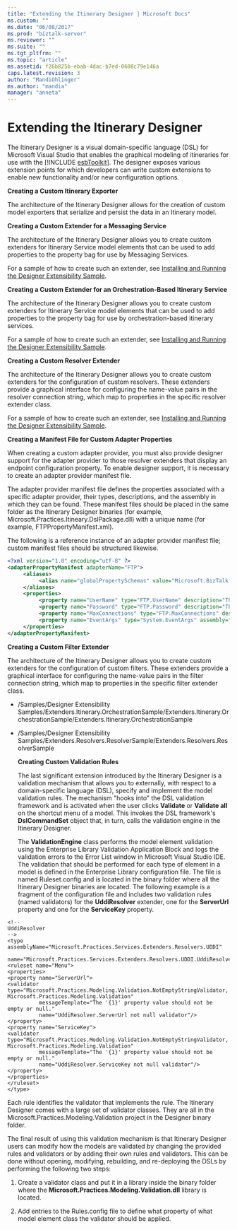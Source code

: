 ```yaml
---
title: "Extending the Itinerary Designer | Microsoft Docs"
ms.custom: ""
ms.date: "06/08/2017"
ms.prod: "biztalk-server"
ms.reviewer: ""
ms.suite: ""
ms.tgt_pltfrm: ""
ms.topic: "article"
ms.assetid: f26b825b-ebab-4dac-b7ed-0608c79e146a
caps.latest.revision: 3
author: "MandiOhlinger"
ms.author: "mandia"
manager: "anneta"
---
```

# Extending the Itinerary Designer
The Itinerary Designer is a visual domain-specific language (DSL) for Microsoft Visual Studio that enables the graphical modeling of itineraries for use with the [!INCLUDE [esbToolkit](../includes/esbtoolkit-md.md)]. The designer exposes various extension points for which developers can write custom extensions to enable new functionality and/or new configuration options.  
  

  
 **Creating a Custom Itinerary Exporter**  
  
 The architecture of the Itinerary Designer allows for the creation of custom model exporters that serialize and persist the data in an Itinerary model.  
  
 **Creating a Custom Extender for a Messaging Service**  
  
 The architecture of the Itinerary Designer allows you to create custom extenders for Itinerary Service model elements that can be used to add properties to the property bag for use by Messaging Services.  
  
 For a sample of how to create such an extender, see [Installing and Running the Designer Extensibility Sample](../esb-toolkit/installing-and-running-the-designer-extensibility-sample.md).  
  
 **Creating a Custom Extender for an Orchestration-Based Itinerary Service**  
  
 The architecture of the Itinerary Designer allows you to create custom extenders for Itinerary Service model elements that can be used to add properties to the property bag for use by orchestration-based itinerary services.  
  
 For a sample of how to create such an extender, see [Installing and Running the Designer Extensibility Sample](../esb-toolkit/installing-and-running-the-designer-extensibility-sample.md).  
  
 **Creating a Custom Resolver Extender**  
  
 The architecture of the Itinerary Designer allows you to create custom extenders for the configuration of custom resolvers. These extenders provide a graphical interface for configuring the name-value pairs in the resolver connection string, which map to properties in the specific resolver extender class.  
  
 For a sample of how to create such an extender, see [Installing and Running the Designer Extensibility Sample](../esb-toolkit/installing-and-running-the-designer-extensibility-sample.md).  
  
 **Creating a Manifest File for Custom Adapter Properties**  
  
 When creating a custom adapter provider, you must also provide designer support for the adapter provider to those resolver extenders that display an endpoint configuration property. To enable designer support, it is necessary to create an adapter provider manifest file.  
  
 The adapter provider manifest file defines the properties associated with a specific adapter provider, their types, descriptions, and the assembly in which they can be found. These manifest files should be placed in the same folder as the Itinerary Designer binaries (for example, Microsoft.Practices.Itineary.DslPackage.dll) with a unique name (for example, FTPPropertyManifest.xml).  
  
 The following is a reference instance of an adapter provider manifest file; custom manifest files should be structured likewise.  
  
```xml  
<?xml version="1.0" encoding="utf-8" ?>  
<adapterPropertyManifest adapterName="FTP">  
     <aliases>  
          <alias name="globalPropertySchemas" value="Microsoft.BizTalk.GlobalPropertySchemas, Version=3.0.1.0, Culture=neutral, PublicKeyToken=31bf3856ad364e35" />  
     </aliases>  
     <properties>  
          <property name="UserName" type="FTP.UserName" description="The user name for the connection." encrypted="true" assembly="globalPropertySchemas" />  
          <property name="Password" type="FTP.Password" description="The password for the conection." encrypted="true" assembly="globalPropertySchemas" />  
          <property name="MaxConnections" type="FTP.MaxConnections" description="The maximun number of connections." assembly="globalPropertySchemas" />  
          <property name="EventArgs" type="System.EventArgs" assembly="mscorlib, Version=2.0.0.0, Culture=neutral, PublicKeyToken=b77a5c561934e089" />  
     </properties>  
</adapterPropertyManifest>  
```  
  
 **Creating a Custom Filter Extender**  
  
 The architecture of the Itinerary Designer allows you to create custom extenders for the configuration of custom filters. These extenders provide a graphical interface for configuring the name-value pairs in the filter connection string, which map to properties in the specific filter extender class.  
  
- /Samples/Designer Extensibility Samples/Extenders.Itinerary.OrchestrationSample/Extenders.Itinerary.OrchestrationSample/Extenders.Itinerary.OrchestrationSample  
  
- /Samples/Designer Extensibility Samples/Extenders.Resolvers.ResolverSample/Extenders.Resolvers.ResolverSample  
  
  **Creating Custom Validation Rules**  
  
  The last significant extension introduced by the Itinerary Designer is a validation mechanism that allows you to externally, with respect to a domain-specific language (DSL), specify and implement the model validation rules. The mechanism "hooks into" the DSL validation framework and is activated when the user clicks **Validate** or **Validate all** on the shortcut menu of a model. This invokes the DSL framework's **DslCommandSet** object that, in turn, calls the validation engine in the Itinerary Designer.  
  
  The **ValidationEngine** class performs the model element validation using the Enterprise Library Validation Application Block and logs the validation errors to the Error List window in Microsoft Visual Studio IDE. The validation that should be performed for each type of element in a model is defined in the Enterprise Library configuration file. The file is named Ruleset.config and is located in the binary folder where all the Itinerary Designer binaries are located. The following example is a fragment of the configuration file and includes two validation rules (named validators) for the **UddiResolver** extender, one for the **ServerUrl** property and one for the **ServiceKey** property.  
  
```  
<!--   
UddiResolver  
-->  
<type assemblyName="Microsoft.Practices.Services.Extenders.Resolvers.UDDI"  
 name="Microsoft.Practices.Services.Extenders.Resolvers.UDDI.UddiResolver">  
<ruleset name="Menu">  
<properties>  
<property name="ServerUrl">  
<validator type="Microsoft.Practices.Modeling.Validation.NotEmptyStringValidator, Microsoft.Practices.Modeling.Validation"  
          messageTemplate="The '{1}' property value should not be empty or null."  
          name="UddiResolver.ServerUrl not null validator"/>  
</property>  
<property name="ServiceKey">  
<validator type="Microsoft.Practices.Modeling.Validation.NotEmptyStringValidator, Microsoft.Practices.Modeling.Validation"  
          messageTemplate="The '{1}' property value should not be empty or null."  
          name="UddiResolver.ServiceKey not null validator"/>  
</property>  
</properties>  
</ruleset>  
</type>  
```  
  
 Each rule identifies the validator that implements the rule. The Itinerary Designer comes with a large set of validator classes. They are all in the Microsoft.Practices.Modeling.Validation project in the Designer binary folder.  
  
 The final result of using this validation mechanism is that Itinerary Designer users can modify how the models are validated by changing the provided rules and validators or by adding their own rules and validators. This can be done without opening, modifying, rebuilding, and re-deploying the DSLs by performing the following two steps:  
  
1.  Create a validator class and put it in a library inside the binary folder where the **Microsoft.Practices.Modeling.Validation.dll** library is located.  
  
2.  Add entries to the Rules.config file to define what property of what model element class the validator should be applied.